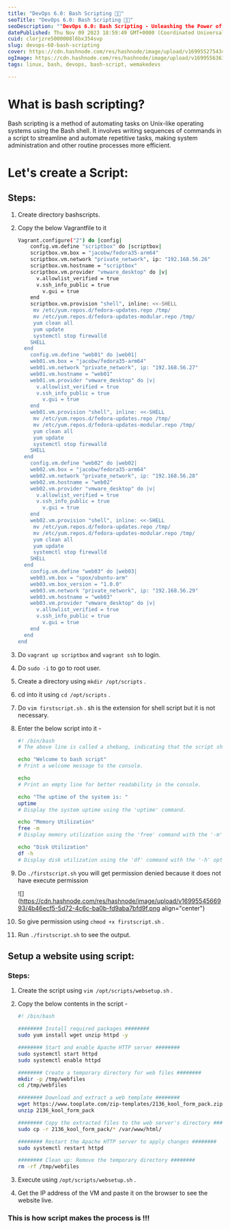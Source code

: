 ```yaml
---
title: "DevOps 6.0: Bash Scripting 🚀✨"
seoTitle: "DevOps 6.0: Bash Scripting 🚀✨"
seoDescription: ""DevOps 6.0: Bash Scripting - Unleashing the Power of Automation 🚀💻""
datePublished: Thu Nov 09 2023 18:59:49 GMT+0000 (Coordinated Universal Time)
cuid: clorjzre5000008l6bx354svp
slug: devops-60-bash-scripting
cover: https://cdn.hashnode.com/res/hashnode/image/upload/v1699552754344/74d23407-425a-402e-a288-97082582392c.png
ogImage: https://cdn.hashnode.com/res/hashnode/image/upload/v1699556361652/bc835351-7722-47ad-b901-39c21c2a3123.png
tags: linux, bash, devops, bash-script, wemakedevs

---
```


# What is bash scripting?

Bash scripting is a method of automating tasks on Unix-like operating systems using the Bash shell. It involves writing sequences of commands in a script to streamline and automate repetitive tasks, making system administration and other routine processes more efficient.

# Let's create a Script:

## Steps:

1. Create directory bashscripts.
    
2. Copy the below Vagrantfile to it
    
    ```bash
    Vagrant.configure("2") do |config|
        config.vm.define "scriptbox" do |scriptbox|    
        scriptbox.vm.box = "jacobw/fedora35-arm64"
        scriptbox.vm.network "private_network", ip: "192.168.56.26"
        scriptbox.vm.hostname = "scriptbox"
        scriptbox.vm.provider "vmware_desktop" do |v|
          v.allowlist_verified = true
          v.ssh_info_public = true
            v.gui = true
        end
        scriptbox.vm.provision "shell", inline: <<-SHELL
         mv /etc/yum.repos.d/fedora-updates.repo /tmp/
         mv /etc/yum.repos.d/fedora-updates-modular.repo /tmp/
         yum clean all
         yum update
         systemctl stop firewalld
        SHELL
      end
        config.vm.define "web01" do |web01|    
        web01.vm.box = "jacobw/fedora35-arm64"
        web01.vm.network "private_network", ip: "192.168.56.27"
        web01.vm.hostname = "web01"
        web01.vm.provider "vmware_desktop" do |v|
          v.allowlist_verified = true
          v.ssh_info_public = true
            v.gui = true
        end
        web01.vm.provision "shell", inline: <<-SHELL
         mv /etc/yum.repos.d/fedora-updates.repo /tmp/
         mv /etc/yum.repos.d/fedora-updates-modular.repo /tmp/
         yum clean all
         yum update
         systemctl stop firewalld
        SHELL
      end
        config.vm.define "web02" do |web02|    
        web02.vm.box = "jacobw/fedora35-arm64"
        web02.vm.network "private_network", ip: "192.168.56.28"
        web02.vm.hostname = "web02"
        web02.vm.provider "vmware_desktop" do |v|
          v.allowlist_verified = true
          v.ssh_info_public = true
            v.gui = true
        end
        web02.vm.provision "shell", inline: <<-SHELL
         mv /etc/yum.repos.d/fedora-updates.repo /tmp/
         mv /etc/yum.repos.d/fedora-updates-modular.repo /tmp/
         yum clean all
         yum update
         systemctl stop firewalld
        SHELL
      end
        config.vm.define "web03" do |web03|    
        web03.vm.box = "spox/ubuntu-arm" 
        web03.vm.box_version = "1.0.0"
        web03.vm.network "private_network", ip: "192.168.56.29"
        web03.vm.hostname = "web03"
        web03.vm.provider "vmware_desktop" do |v|
          v.allowlist_verified = true
          v.ssh_info_public = true
            v.gui = true
        end
      end
    end
    ```
    
3. Do `vagrant up scriptbox` and `vagrant ssh` to login.
    
4. Do `sudo -i` to go to root user.
    
5. Create a directory using `mkdir /opt/scripts` .
    
6. cd into it using `cd /opt/scripts` .
    
7. Do `vim firstscript.sh` . sh is the extension for shell script but it is not necessary.
    
8. Enter the below script into it -
    
    ```bash
    #! /bin/bash
    # The above line is called a shebang, indicating that the script should be interpreted using the Bash shell.
    
    echo "Welcome to bash script"
    # Print a welcome message to the console.
    
    echo
    # Print an empty line for better readability in the console.
    
    echo "The uptime of the system is: "
    uptime
    # Display the system uptime using the 'uptime' command.
    
    echo "Memory Utilization"
    free -m
    # Display memory utilization using the 'free' command with the '-m' option to show results in megabytes.
    
    echo "Disk Utilization"
    df -h
    # Display disk utilization using the 'df' command with the '-h' option to show results in a human-readable format.
    ```
    
9. Do `./firstscript.sh` you will get permission denied because it does not have execute permission
    
    ![](https://cdn.hashnode.com/res/hashnode/image/upload/v1699554566993/4b46ecf5-5d72-4c6c-ba0b-fd9aba7bfd9f.png align="center")
    
10. So give permission using `chmod +x firstscript.sh` .
    
11. Run `./firstscript.sh` to see the output.
    

## Setup a website using script:

### Steps:

1. Create the script using `vim /opt/scripts/websetup.sh` .
    
2. Copy the below contents in the script -
    
    ```bash
    #! /bin/bash
    
    ######## Install required packages ########
    sudo yum install wget unzip httpd -y
    
    ######## Start and enable Apache HTTP server ########
    sudo systemctl start httpd
    sudo systemctl enable httpd
    
    ######## Create a temporary directory for web files ########
    mkdir -p /tmp/webfiles
    cd /tmp/webfiles
    
    ######## Download and extract a web template ########
    wget https://www.tooplate.com/zip-templates/2136_kool_form_pack.zip
    unzip 2136_kool_form_pack
    
    ######## Copy the extracted files to the web server's directory ########
    sudo cp -r 2136_kool_form_pack/* /var/www/html/
    
    ######## Restart the Apache HTTP server to apply changes ########
    sudo systemctl restart httpd
    
    ######## Clean up: Remove the temporary directory ########
    rm -rf /tmp/webfiles
    ```
    
3. Execute using `/opt/scripts/websetup.sh` .
    
4. Get the IP address of the VM and paste it on the browser to see the website live.
    

### This is how script makes the process is !!!